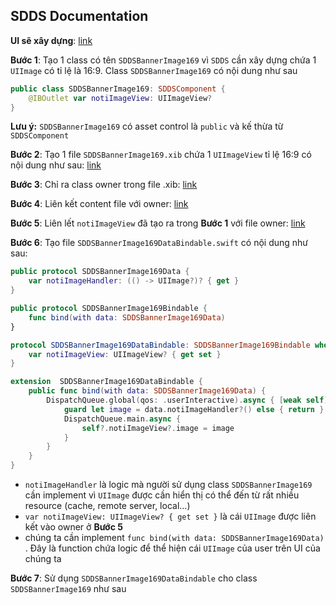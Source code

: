 ## SDDS Documentation

**UI sẽ xây dựng**: [link](https://github.com/cuong1112035/SD-IOS-document/blob/master/assets/Screen%20Shot%202019-05-20%20at%2015.20.59.png)

**Bước 1**: 
Tạo 1 class có tên `SDDSBannerImage169` vì `SDDS` cần xây dựng chứa 1 `UIImage` có tỉ lệ là 16:9.  Class `SDDSBannerImage169` có nội dung như sau
```swift
public class SDDSBannerImage169: SDDSComponent {
	@IBOutlet var notiImageView: UIImageView?
}
```
**Lưu ý:** `SDDSBannerImage169` có asset control là `public`  và kế thừa từ `SDDSComponent`

**Bước 2**:
Tạo 1 file `SDDSBannerImage169.xib` chứa 1 `UIImageView` tỉ lệ 16:9 có nội dung như sau: [link](https://github.com/cuong1112035/SD-IOS-document/blob/master/assets/Screen%20Shot%202019-05-20%20at%2015.20.59.png)

**Bước 3**:
Chỉ ra class owner trong file .xib: [link](https://github.com/cuong1112035/SD-IOS-document/blob/master/assets/Screen%20Shot%202019-05-20%20at%2015.37.01.png)

**Bước 4**:
Liên kết content file với owner: [link](https://github.com/cuong1112035/SD-IOS-document/blob/master/assets/Screen%20Shot%202019-05-20%20at%2015.47.44.png)

**Bước 5**:
Liên lết `notiImageView` đã tạo ra trong **Bước 1** với file owner: [link](https://github.com/cuong1112035/SD-IOS-document/blob/master/assets/Screen%20Shot%202019-05-20%20at%2016.25.17.png)

**Bước 6**: 
Tạo file `SDDSBannerImage169DataBindable.swift` có nội dung như sau:
```swift
public protocol SDDSBannerImage169Data {
	var notiImageHandler: (() -> UIImage?)? { get }
}

public protocol SDDSBannerImage169Bindable {
	func bind(with data: SDDSBannerImage169Data)
}

protocol SDDSBannerImage169DataBindable: SDDSBannerImage169Bindable where Self: UIView {
	var notiImageView: UIImageView? { get set }
}

extension  SDDSBannerImage169DataBindable {
	public func bind(with data: SDDSBannerImage169Data) {
		DispatchQueue.global(qos: .userInteractive).async { [weak self] in
			guard let image = data.notiImageHandler?() else { return }
			DispatchQueue.main.async {
				self?.notiImageView?.image = image
			}
		}
	}
}
```

 - `notiImageHandler` là logic mà người sử dụng class `SDDSBannerImage169` cần implement vì `UIImage` được cần hiển thị có thể đến từ rất nhiều resource (cache, remote server, local...)
 - `var notiImageView: UIImageView? { get set }` là cái `UIImage` được liên kết vào owner ở **Bước 5**
 - chúng ta cần implement ```func bind(with data: SDDSBannerImage169Data) ```. Đây là function chứa logic để thể hiện cái `UIImage` của user trên UI của chúng ta

**Bước 7**: 
Sử dụng `SDDSBannerImage169DataBindable` cho class `SDDSBannerImage169` như sau

<!--stackedit_data:
eyJoaXN0b3J5IjpbMTEyODIzODA1MSw4MDk2MjQ0MjgsMTQyNj
UxOTkxNywxMTIxMDQwNzUwLC0zNjk5NjgyNDksMTI3NDUzMjc4
OCwtNzUwODgyMDI4LDEzMjYwMzQyNzYsLTEwMjkwNDM1NTYsLT
Y4ODkzOTE1MSwxOTE3MzI2ODc5LC0xNDQ0MTk2MjE0LC0yMDg4
NzQ2NjEyXX0=
-->